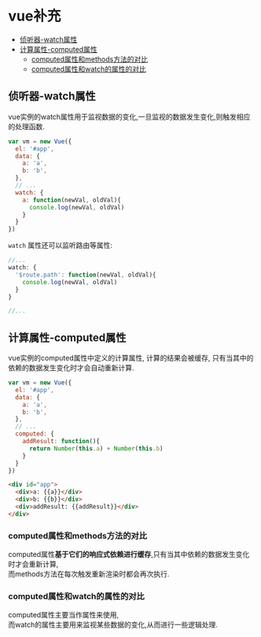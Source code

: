 # vue补充

- [侦听器-watch属性](#侦听器-watch属性)
- [计算属性-computed属性](#计算属性-computed属性)
  - [computed属性和methods方法的对比](#computed属性和methods方法的对比)
  - [computed属性和watch的属性的对比](#computed属性和watch的属性的对比)

## 侦听器-watch属性
vue实例的watch属性用于监视数据的变化,一旦监视的数据发生变化,则触发相应的处理函数.  
```js
var vm = new Vue({
  el: '#app',
  data: {
    a: 'a',
    b: 'b',
  },
  // ...
  watch: {
    a: function(newVal, oldVal){
      console.log(newVal, oldVal)
    }
  }
})
```
`watch` 属性还可以监听路由等属性:  
```js
//...
watch: {
  '$route.path': function(newVal, oldVal){
    console.log(newVal, oldVal)
  }
}

//...
```

## 计算属性-computed属性
vue实例的computed属性中定义的计算属性, 计算的结果会被缓存, 只有当其中的依赖的数据发生变化时才会自动重新计算.
```js
var vm = new Vue({
  el: '#app',
  data: {
    a: 'a',
    b: 'b',
  },
  // ...
  computed: {
    addResult: function(){
      return Number(this.a) + Number(this.b)
    }
  }
})
```
```html
<div id="app">
  <div>a: {{a}}</div>
  <div>b: {{b}}</div>
  <div>addResult: {{addResult}}</div>
</div>
```
### computed属性和methods方法的对比
computed属性**基于它们的响应式依赖进行缓存**,只有当其中依赖的数据发生变化时才会重新计算,  
而methods方法在每次触发重新渲染时都会再次执行.  

### computed属性和watch的属性的对比
computed属性主要当作属性来使用,   
而watch的属性主要用来监视某些数据的变化,从而进行一些逻辑处理.